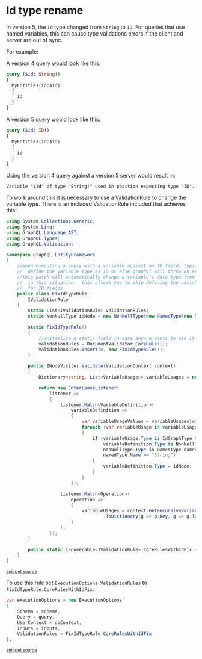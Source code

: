 <!--
GENERATED FILE - DO NOT EDIT
This file was generated by [MarkdownSnippets](https://github.com/SimonCropp/MarkdownSnippets).
Source File: /doco/mdsource/id-type-rename.source.md
To change this file edit the source file and then run MarkdownSnippets.
-->

# Id type rename

In version 5, the `Id` type changed from `String` to `ID`. For queries that use named variables, this can cause type validations errors if the client and server are out of sync.

For example:

A version 4 query would look like this:

```graphql
query ($id: String!)
{
  MyEntities(id:$id)
  {
    id
  }
}
```
A version 5 query would look like this:

```graphql
query ($id: ID!)
{
  MyEntities(id:$id)
  {
    id
  }
}
```

Using the version 4 query against a version 5 server would result in:

```
Variable "$id" of type "String!" used in position expecting type "ID".
```

To work around this it is necessary to use a [ValidationRule](https://graphql-dotnet.github.io/docs/getting-started/query-validation) to change the variable type. There is an included ValidationRule included that achieves this:

<!-- snippet: FixIdTypeRule.cs -->
```cs
using System.Collections.Generic;
using System.Linq;
using GraphQL.Language.AST;
using GraphQL.Types;
using GraphQL.Validation;

namespace GraphQL.EntityFramework
{
    //when executing a query with a variable against an ID field, typically you must
    //  define the variable type as ID or else graphql will throw an exception
    //this patch will automatically change a variable's data type from string to ID
    //  in this situation.  this allows you to skip defining the variable's data type
    //  for ID fields
    public class FixIdTypeRule :
        IValidationRule
    {
        static List<IValidationRule> validationRules;
        static NonNullType idNode = new NonNullType(new NamedType(new NameNode("ID")));

        static FixIdTypeRule()
        {
            //initialize a static field in case anyone wants to use it without creating a list
            validationRules = DocumentValidator.CoreRules();
            validationRules.Insert(0, new FixIdTypeRule());
        }

        public INodeVisitor Validate(ValidationContext context)
        {
            Dictionary<string, List<VariableUsage>> variableUsages = null;

            return new EnterLeaveListener(
                listener =>
                {
                    listener.Match<VariableDefinition>(
                        variableDefinition =>
                        {
                            var variableUsageValues = variableUsages[variableDefinition.Name];
                            foreach (var variableUsage in variableUsageValues)
                            {
                                if (variableUsage.Type is IdGraphType &&
                                    variableDefinition.Type is NonNullType nonNullType &&
                                    nonNullType.Type is NamedType namedType &&
                                    namedType.Name == "String")
                                {
                                    variableDefinition.Type = idNode;
                                }
                            }
                        });

                    listener.Match<Operation>(
                        operation =>
                        {
                            variableUsages = context.GetRecursiveVariables(operation).GroupBy(o => o.Node.Name)
                                    .ToDictionary(g => g.Key, g => g.ToList());
                        }
                    );
                });
        }

        public static IEnumerable<IValidationRule> CoreRulesWithIdFix => validationRules;
    }
}
```
<sup>[snippet source](/src/GraphQL.EntityFramework/IdPatch/FixIdTypeRule.cs#L1-L62)</sup>
<!-- endsnippet -->

To use this rule set `ExecutionOptions.ValidationRules` to `FixIdTypeRule.CoreRulesWithIdFix`:

<!-- snippet: ExecutionOptionsWithFixIdTypeRule -->
```cs
var executionOptions = new ExecutionOptions
{
    Schema = schema,
    Query = query,
    UserContext = dbContext,
    Inputs = inputs,
    ValidationRules = FixIdTypeRule.CoreRulesWithIdFix
};
```
<sup>[snippet source](/src/Tests/IntegrationTests/QueryExecutor.cs#L29-L38)</sup>
<!-- endsnippet -->
